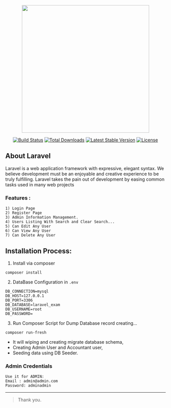 <p align="center"><a href="https://laravel.com" target="_blank"><img src="https://raw.githubusercontent.com/laravel/art/master/logo-lockup/5%20SVG/2%20CMYK/1%20Full%20Color/laravel-logolockup-cmyk-red.svg" width="400"></a></p>

<p align="center">
<a href="https://travis-ci.org/laravel/framework"><img src="https://travis-ci.org/laravel/framework.svg" alt="Build Status"></a>
<a href="https://packagist.org/packages/laravel/framework"><img src="https://img.shields.io/packagist/dt/laravel/framework" alt="Total Downloads"></a>
<a href="https://packagist.org/packages/laravel/framework"><img src="https://img.shields.io/packagist/v/laravel/framework" alt="Latest Stable Version"></a>
<a href="https://packagist.org/packages/laravel/framework"><img src="https://img.shields.io/packagist/l/laravel/framework" alt="License"></a>
</p>

## About Laravel

Laravel is a web application framework with expressive, elegant syntax. We believe development must be an enjoyable and creative experience to be truly fulfilling. Laravel takes the pain out of development by easing common tasks used in many web projects


### Features : 
```
1) Login Page
2) Register Page
3) Admin Information Management.
4) Users Listing With Search and Clear Search...
5) Can Edit Any User
6) Can View Any User
7) Can Delete Any User

```

## Installation Process: 

1. Install via composer
```
composer install 
```

2. DataBase Configuration in `.env`
```
DB_CONNECTION=mysql
DB_HOST=127.0.0.1
DB_PORT=3306
DB_DATABASE=laravel_exam
DB_USERNAME=root
DB_PASSWORD=
```

3. Run Composer Script for Dump Database record creating...

```
composer run-fresh
```
- It will wiping and creating migrate database schema,
- Creating Admin User and Accountant user,
- Seeding data using DB Seeder.


### Admin Credentials

```
Use it for ADMIN: 
Email : admin@admin.com
Password: adminadmin

```



---

 > Thank you.
